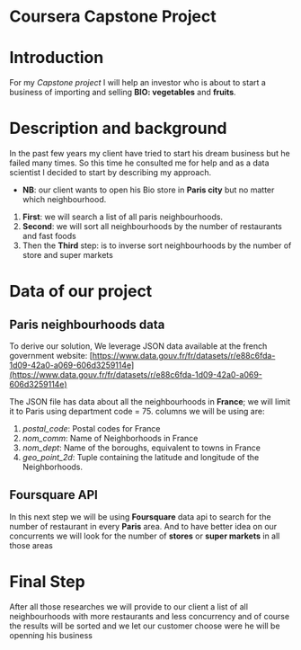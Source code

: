 # Coursera Capstone Project

# Introduction

For my *Capstone project* I will help an investor who is about to start a business of importing and selling **BIO: vegetables** and  **fruits**.


# Description and background

In the past few years my client have tried to start his dream business but he failed many times. So this time he consulted me for help and as a data scientist I decided to start by describing my approach.
- **NB**: our client wants to open his Bio store  in **Paris city** but no matter which neighbourhood.

1. **First**: we will search a list of all paris neighbourhoods.
2. **Second**: we will sort all neighbourhoods by the number of restaurants and fast foods
3. Then the **Third** step: is to inverse sort neighbourhoods by the number of store and super markets

# Data of our project

## Paris neighbourhoods data
To derive our solution, We leverage JSON data available at  the french government website: [https://www.data.gouv.fr/fr/datasets/r/e88c6fda-1d09-42a0-a069-606d3259114e](https://www.data.gouv.fr/fr/datasets/r/e88c6fda-1d09-42a0-a069-606d3259114e)

The JSON file has data about all the neighbourhoods in **France**; we will limit it to Paris using department code = 75.
columns we will be using are:
1.  _postal_code_: Postal codes for France
2.  _nom_comm_: Name of Neighborhoods in France
3.  _nom_dept_: Name of the boroughs, equivalent to towns in France
4.  _geo_point_2d_: Tuple containing the latitude and longitude of the Neighborhoods.

## Foursquare API
In this next step we will be using **Foursquare** data api to search for the number of restaurant in every **Paris** area.
And to have better idea on our concurrents we will look for the number of **stores** or **super markets** in all those areas

# Final Step
After all those researches we will provide to our client a list of all neighbourhoods with more restaurants and less concurrency and of course the results will be sorted and we let our customer choose were he will be openning his business
